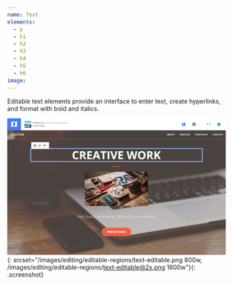 ```yaml
---
name: Text
elements:
  - p
  - h1
  - h2
  - h3
  - h4
  - h5
  - h6
image:
---
```


Editable text elements provide an interface to enter text, create hyperlinks, and format with bold and italics.

![Text editable region in the Visual Editor](/images/editing/editable-regions/text-editable.png){: srcset="/images/editing/editable-regions/text-editable.png 800w, /images/editing/editable-regions/text-editable@2x.png 1600w"}{: .screenshot}
